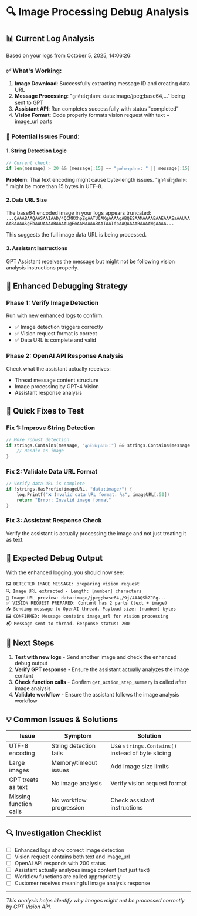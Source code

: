 # 🔍 Image Processing Debug Analysis

## 📊 Current Log Analysis

Based on your logs from October 5, 2025, 14:06:26:

### ✅ What's Working:
1. **Image Download**: Successfully extracting message ID and creating data URL
2. **Message Processing**: "ลูกค้าส่งรูปภาพ: data:image/jpeg;base64,..." being sent to GPT  
3. **Assistant API**: Run completes successfully with status "completed"
4. **Vision Format**: Code properly formats vision request with text + image_url parts

### 🐛 Potential Issues Found:

#### 1. **String Detection Logic**
```go
// Current check:
if len(message) > 20 && (message[:15] == "ลูกค้าส่งรูปภาพ: " || message[:15] == "ลูกค้าส่งรูปภาพ:")
```
**Problem**: Thai text encoding might cause byte-length issues. "ลูกค้าส่งรูปภาพ: " might be more than 15 bytes in UTF-8.

#### 2. **Data URL Size**
The base64 encoded image in your logs appears truncated: `...QAAABAAQAASAAIAAD/4QCMRXhpZgAATU0AKgAAAAgABQESAAMAAAABAAEAAAEaAAUAAAABAAAASgEbAAUAAAABAAAAUgEoAAMAAAABAAIAAIdpAAQAAAABAAAAWgAAAA...`

This suggests the full image data URL is being processed.

#### 3. **Assistant Instructions**
GPT Assistant receives the message but might not be following vision analysis instructions properly.

## 🔧 Enhanced Debugging Strategy

### Phase 1: Verify Image Detection
Run with new enhanced logs to confirm:
- ✅ Image detection triggers correctly
- ✅ Vision request format is correct  
- ✅ Data URL is complete and valid

### Phase 2: OpenAI API Response Analysis  
Check what the assistant actually receives:
- Thread message content structure
- Image processing by GPT-4 Vision
- Assistant response analysis

## 🚀 Quick Fixes to Test

### Fix 1: Improve String Detection
```go
// More robust detection
if strings.Contains(message, "ลูกค้าส่งรูปภาพ:") && strings.Contains(message, "data:image") {
    // Handle as image
}
```

### Fix 2: Validate Data URL Format
```go
// Verify data URL is complete
if !strings.HasPrefix(imageURL, "data:image/") {
    log.Printf("❌ Invalid data URL format: %s", imageURL[:50])
    return "Error: Invalid image format"
}
```

### Fix 3: Assistant Response Check
Verify the assistant is actually processing the image and not just treating it as text.

## 📝 Expected Debug Output

With the enhanced logging, you should now see:
```
🖼️ DETECTED IMAGE MESSAGE: preparing vision request
🔍 Image URL extracted - Length: [number] characters  
🎯 Image URL preview: data:image/jpeg;base64,/9j/4AAQSkZJRg...
✅ VISION REQUEST PREPARED: Content has 2 parts (text + image)
📤 Sending message to OpenAI thread. Payload size: [number] bytes
🖼️ CONFIRMED: Message contains image_url for vision processing
📬 Message sent to thread. Response status: 200
```

## 🎯 Next Steps

1. **Test with new logs** - Send another image and check the enhanced debug output
2. **Verify GPT response** - Ensure the assistant actually analyzes the image content
3. **Check function calls** - Confirm `get_action_step_summary` is called after image analysis
4. **Validate workflow** - Ensure the assistant follows the image analysis workflow

## 💡 Common Issues & Solutions

| Issue | Symptom | Solution |
|-------|---------|----------|
| UTF-8 encoding | String detection fails | Use `strings.Contains()` instead of byte slicing |
| Large images | Memory/timeout issues | Add image size limits |
| GPT treats as text | No image analysis | Verify vision request format |
| Missing function calls | No workflow progression | Check assistant instructions |

## 🔍 Investigation Checklist

- [ ] Enhanced logs show correct image detection
- [ ] Vision request contains both text and image_url
- [ ] OpenAI API responds with 200 status
- [ ] Assistant actually analyzes image content (not just text)
- [ ] Workflow functions are called appropriately
- [ ] Customer receives meaningful image analysis response

---

*This analysis helps identify why images might not be processed correctly by GPT Vision API.*